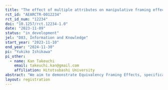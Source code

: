 ```yaml
---
title: "The effect of multiple attributes on manipulative framing effects"
rct_id: "AEARCTR-0012234"
rct_id_num: "12234"
doi: "10.1257/rct.12234-1.0"
date: "2023-11-09"
status: "in_development"
jel: "D83, Information and Knowledge"
start_year: "2023-11-10"
end_year: "2024-11-30"
pi: "Yukiko Ishikawa"
pi_other:
  - name: Kan Takeuchi
    email: takeuchi.kan@gmail.com
    affiliation: Hitotsubashi University
abstract: "We aim to demonstrate Equivalency Framing Effects, specifically investigating two hypotheses: (i) that the strength of the framing effect varies when the information provider is not neutral, and (ii) that the use of framing with the intent to manipulate can potentially backfire."
layout: registration
---
```



